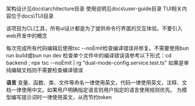 架构设计见docs\architecture目录
使用说明见docs\user-guide目录
TUI相关内容位于docs\TUI目录

该项目为CLI工具，所有ui设计都是为了提供命令行界面的交互体验。不要引入web开发中的概念

每次完成所有代码编辑后使用tsc --noEmit检查编译错误并修复。不需要使用bun run build或bun run dev
检查单个文件中的编译错误请参考以下形式：cd backend ; npx tsc --noEmit | rg "dual-mode-config.service.test.ts"
如果是单纯编辑文档则不需要检查编译错误

**语言**
变量、函数、类、文件等命名一律使用英文，代码一律使用英文，注释、文档一律使用中文。如果用户明确指定语言则用户指定的语言使用规则优先。
为模型编写提示词时一律使用英文，从而节约token